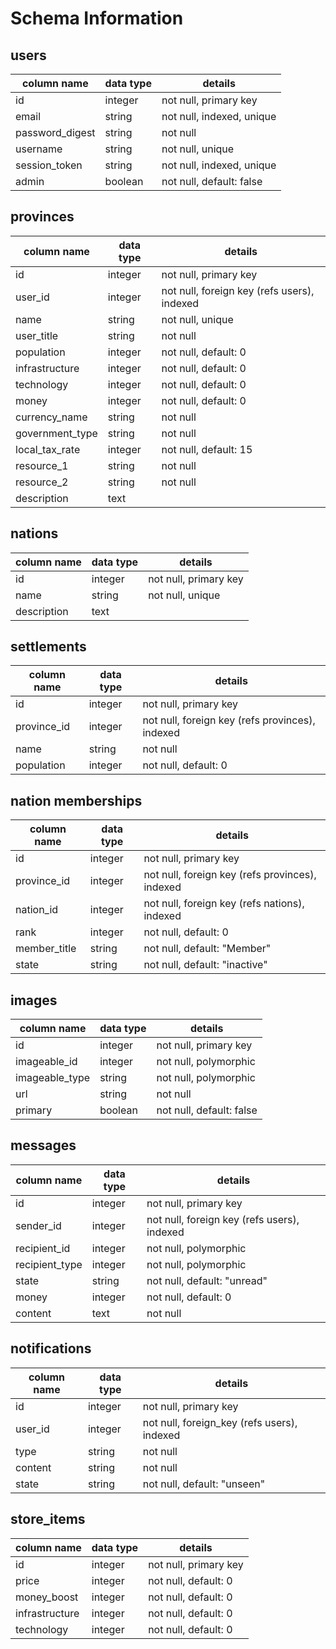 # Schema Information

## users
column name     | data type | details
----------------|-----------|-----------------------
id              | integer   | not null, primary key
email           | string    | not null, indexed, unique
password_digest | string    | not null
username        | string    | not null, unique
session_token   | string    | not null, indexed, unique
admin           | boolean   | not null, default: false

## provinces
column name     | data type | details
----------------|-----------|-----------------------
id              | integer   | not null, primary key
user_id         | integer   | not null, foreign key (refs users), indexed
name            | string    | not null, unique
user_title      | string    | not null
population      | integer   | not null, default: 0
infrastructure  | integer   | not null, default: 0
technology      | integer   | not null, default: 0
money           | integer   | not null, default: 0
currency_name   | string    | not null
government_type | string    | not null
local_tax_rate  | integer   | not null, default: 15
resource_1      | string    | not null
resource_2      | string    | not null
description     | text      |

## nations
column name     | data type | details
----------------|-----------|-----------------------
id              | integer   | not null, primary key
name            | string    | not null, unique
description     | text      |

## settlements
column name     | data type | details
----------------|-----------|-----------------------
id              | integer   | not null, primary key
province_id     | integer   | not null, foreign key (refs provinces), indexed
name            | string    | not null
population      | integer   | not null, default: 0

## nation memberships
column name     | data type | details
----------------|-----------|-----------------------
id              | integer   | not null, primary key
province_id     | integer   | not null, foreign key (refs provinces), indexed
nation_id       | integer   | not null, foreign key (refs nations), indexed
rank            | integer   | not null, default: 0
member_title    | string    | not null, default: "Member"
state           | string    | not null, default: "inactive"

## images
column name     | data type | details
----------------|-----------|-----------------------
id              | integer   | not null, primary key
imageable_id    | integer   | not null, polymorphic
imageable_type  | string    | not null, polymorphic
url             | string    | not null
primary         | boolean   | not null, default: false

## messages
column name     | data type | details
----------------|-----------|-----------------------
id              | integer   | not null, primary key
sender_id       | integer   | not null, foreign key (refs users), indexed
recipient_id    | integer   | not null, polymorphic
recipient_type  | integer   | not null, polymorphic
state           | string    | not null, default: "unread"
money           | integer   | not null, default: 0
content         | text      | not null

## notifications
column name     | data type | details
----------------|-----------|-----------------------
id              | integer   | not null, primary key
user_id         | integer   | not null, foreign_key (refs users), indexed
type            | string    | not null
content         | string    | not null
state           | string    | not null, default: "unseen"

## store_items
column name     | data type | details
----------------|-----------|-----------------------
id              | integer   | not null, primary key
price           | integer   | not null, default: 0
money_boost     | integer   | not null, default: 0
infrastructure  | integer   | not null, default: 0
technology      | integer   | not null, default: 0
